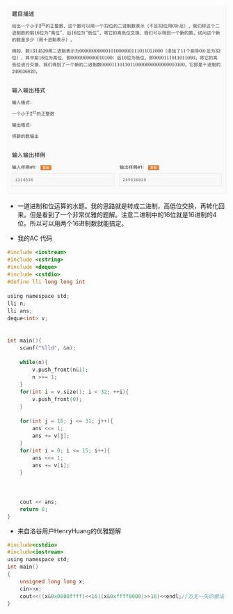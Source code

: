 ![屏幕快照 2019-07-23 下午5.15.53.png](resources/2BF7758FD0A0C7A337A703CC8915E633.png)

* 一道进制和位运算的水题。我的思路就是转成二进制，高低位交换，再转化回来。但是看到了一个非常优雅的题解。注意二进制中的16位就是16进制的4位。所以可以用两个16进制数就能搞定。

* 我的AC 代码

```c
#include <iostream>
#include <cstring>
#include <deque>
#include <cstdio>
#define lli long long int

using namespace std;
lli n;
lli ans;
deque<int> v;


int main(){
	scanf("%lld", &n);
  
	while(n){
		v.push_front(n&1);
		n >>= 1;
	}
	for(int i = v.size(); i < 32; ++i){
		v.push_front(0);
	}

	for(int j = 16; j <= 31; j++){
		ans <<= 1;
		ans += v[j];
	}
	for(int i = 0; i <= 15; i++){
		ans <<= 1;
		ans += v[i];
	}

	

	cout << ans;
	return 0;
}
```

* 来自洛谷用户HenryHuang的优雅题解

```c
#include<cstdio>
#include<iostream>
using namespace std;
int main()
{
    unsigned long long x;
    cin>>x;
    cout<<((x&0x0000ffff)<<16|(x&0xffff0000)>>16)<<endl;//万无一失的做法
}
```